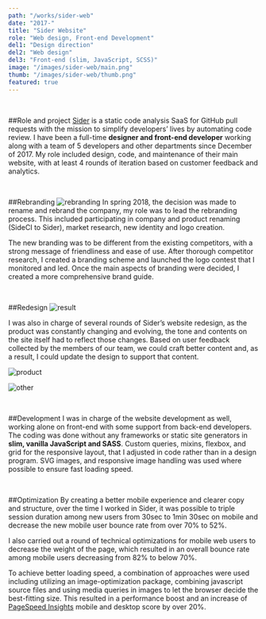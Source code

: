 ```yaml
---
path: "/works/sider-web"
date: "2017-"
title: "Sider Website"
role: "Web design, Front-end Development"
del1: "Design direction"
del2: "Web design"
del3: "Front-end (slim, JavaScript, SCSS)"
image: "/images/sider-web/main.png"
thumb: "/images/sider-web/thumb.png"
featured: true
---
```


[main]: /images/sider-web/main.png "Main"
[result]: /images/sider-web/result.png "Result"
[rebranding]: /images/sider-web/rebranding.png "Branding"
[redesign]: /images/sider-web/redesign.png "Redesign"
[product]: /images/sider-web/product.png "Product Page"
[other]: /images/sider-web/other.png "Other Pages"

<br />

##Role and project
<a href="https://sider.review/" target="_blank" rel="noopener">Sider</a> is a static code analysis SaaS for GitHub pull requests with the mission to simplify developers’ lives by automating code review. I have been a full-time **designer and front-end developer** working along with a team of 5 developers and other departments since December of 2017. My role included design, code, and maintenance of their main website, with at least 4 rounds of iteration based on customer feedback and analytics.

<br />

##Rebranding
![rebranding][rebranding]
In spring 2018, the decision was made to rename and rebrand the company, my role was to lead the rebranding process. This included participating in company and product renaming (SideCI to Sider), market research, new identity and logo creation.

The new branding was to be different from the existing competitors, with a strong message of friendliness and ease of use. After thorough competitor research, I created a branding scheme and launched the logo contest that I monitored and led. Once the main aspects of branding were decided, I created a more comprehensive brand guide.

<br />

##Redesign
![result][result]

I was also in charge of several rounds of Sider’s website redesign, as the product was constantly changing and evolving, the tone and contents on the site itself had to reflect those changes. Based on user feedback collected by the members of our team, we could craft better content and, as a result, I could update the design to support that content.

![product][product]

![other][other]

<br />

##Development
I was in charge of the website development as well, working alone on front-end with some support from back-end developers. The coding was done without any frameworks or static site generators in **slim, vanilla JavaScript and SASS**. Custom queries, mixins, flexbox, and grid for the responsive layout, that I adjusted in code rather than in a design program. SVG images, and responsive image handling was used where possible to ensure fast loading speed.

<br />

##Optimization
By creating a better mobile experience and clearer copy and structure, over the time I worked in Sider, it was possible to triple session duration among new users from 30sec to 1min 30sec on mobile and decrease the new mobile user bounce rate from over 70% to 52%.

I also carried out a round of technical optimizations for mobile web users to decrease the weight of the page, which resulted in an overall bounce rate among mobile users decreasing from 82% to below 70%.

To achieve better loading speed, a combination of approaches were used including utilizing an image-optimization package, combining javascript source files and using media queries in images to let the browser decide the best-fitting size. This resulted in a performance boost and an increase of <a href="https://developers.google.com/speed/pagespeed/insights/?url=https%3A%2F%2Fsider.review%2F&tab=desktop" target="_balnk" rel="noopener">PageSpeed Insights</a> mobile and desktop score by over 20%.
